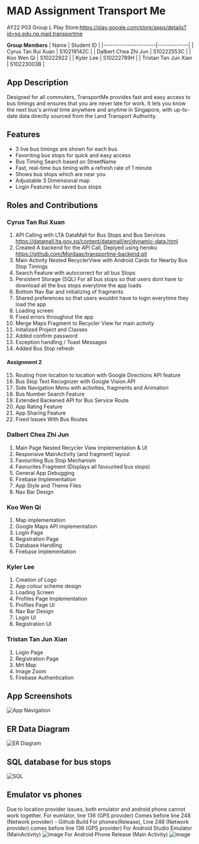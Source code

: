 # MAD Assignment Transport Me

AY22 P03 Group L Play Store:https://play.google.com/store/apps/details?id=sg.edu.np.mad.transportme

**Group Members**
| Name                 | Student ID  |
|----------------------|-------------|
| Cyrus Tan Rui Xuan   | S10219142C  |
| Dalbert Chea Zhi Jun | S10222553C  |
| Koo Wen Qi           | S10222922   |
| Kyler Lee            | S10222789H  |
| Tristan Tan Jun Xian | S10223003B  |

## App Description
Designed for all commuters, TransportMe provides fast and easy access to bus timings and ensures that you are never late for work. It lets you know the next bus's arrival time anywhere and anytime in Singapore, with up-to-date data directly sourced from the Land Transport Authority. 

## Features
- 3 live bus timings are shown for each bus
- Favoriting bus stops for quick and easy access 
- Bus Timing Search based on StreetName
- Fast, real-time bus timing with a refresh rate of 1 minute 
- Shows bus stops which are near you 
- Adjustable 3 Dimensional map
- Login Features for saved bus stops

## Roles and Contributions

### Cyrus Tan Rui Xuan
1. API Calling with LTA DataMall for Bus Stops and Bus Services https://datamall.lta.gov.sg/content/datamall/en/dynamic-data.html
2. Created A backend for the API Call, Deplyed using heroku https://github.com/Mordaax/transportme-backend.git
3. Main Activity Nested RecyclerView with Android Cards for Nearby Bus Stop Timings 
4. Search Feature with autocorrect for all bus Stops
5. Persistent Storage (SQL) For all bus stops so that users dont have to download all the bus stops everytime the app loads
6. Bottom Nav Bar and initializing of fragments
7. Shared preferences so that users wouldnt have to login everytime they load the app
8. Loading screen
9. Fixed errors throughout the app
10. Merge Maps Fragment to Recycler View for main activity
11. Initalized Project and Classes
12. Added confirm password
13. Exception handling / Toast Messages
14. Added Bus Stop refresh
#### Assignment 2
15. Routing from location to location with Google Directions API feature
16. Bus Stop Text Recognizer with Google Vision API
17. Side Navigation Menu with activities, fragments and Animation
18. Bus Number Search Feature
19. Extended Backened API for Bus Service Route
20. App Rating Feature
21. App Sharing Feature
22. Fixed Issues With Bus Routes

### Dalbert Chea Zhi Jun
1. Main Page Nested Recycler View Implementation & UI
2. Responsive MainActivity (and fragment) layout
3. Favouriting Bus Stop Mechanism
4. Favourites Fragment (Displays all favourited bus stops)
5. General App Debugging
6. Firebase Implementation
7. App Style and Theme Files
8. Nav Bar Design

### Koo Wen Qi
1. Map implementation
2. Google Maps API implementation
3. Login Page
4. Registration Page
5. Database Handling
6. Firebase Implementation

### Kyler Lee
1. Creation of Logo
2. App colour scheme design
3. Loading Screen
4. Profiles Page Implementation
5. Profiles Page UI
6. Nav Bar Design
7. Login UI
8. Registration UI

### Tristan Tan Jun Xian
1. Login Page
2. Registration Page
3. Mrt Map
4. Image Zoom
5. Firebase Authentication

## App Screenshots
![App Navigation](https://github.com/Mordaax/MAD-Assignment-TransportMe/blob/main/images/App%20Navigation.png)

## ER Data Diagram
![ER Diagram](https://github.com/Mordaax/MAD-Assignment-TransportMe/blob/main/images/ER%20Diagram.png)

## SQL database for bus stops
![SQL](https://github.com/Mordaax/MAD-Assignment-TransportMe/blob/main/images/SQL%20Database.PNG)

## Emulator vs phones
Due to location provider issues, both emulator and android phone cannot work together. 
For eumlator, line 136 (GPS provider) Comes before line 248 (Network provider) - Github Build
For phones(Release), Line 248 (Network provider) comes before line 136 (GPS provider) 
For Android Studio Emulator (MainActivity)
![image](https://user-images.githubusercontent.com/53942938/176345429-25eeaf57-9698-4788-a94a-de4d150a56cb.png)
For Android Phone Release (Main Activity)
![image](https://user-images.githubusercontent.com/53942938/176345703-2c11a6a0-decd-43b2-87f5-07981df424a8.png)

